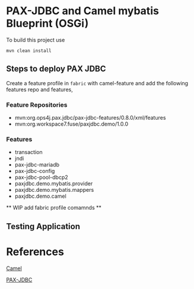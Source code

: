 PAX-JDBC and Camel mybatis Blueprint (OSGi)
=========================================

To build this project use

    mvn clean install

## Steps to deploy PAX JDBC

Create a feature profile in `fabric` with camel-feature and add the following features repo and features,

### Feature Repositories

* mvn:org.ops4j.pax.jdbc/pax-jdbc-features/0.8.0/xml/features
* mvn:org.workspace7.fuse/paxjdbc.demo/1.0.0

### Features

* transaction
* jndi
* pax-jdbc-mariadb
* pax-jdbc-config
* pax-jdbc-pool-dbcp2
* paxjdbc.demo.mybatis.provider
* paxjdbc.demo.mybatis.mappers
* paxjdbc.demo.camel


** WIP add fabric profile comamnds **


## Testing Application


References
=========

[Camel](http://camel.apache.org/)

[PAX-JDBC](https://ops4j1.jira.com/wiki/display/PAXJDBC/Documentation?src=contextnavchildmode)


